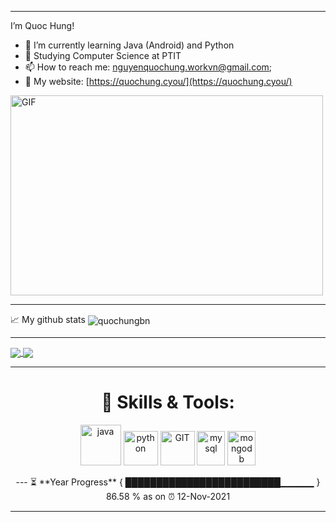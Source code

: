 


---
 
I’m Quoc Hung!

- 🌱 I’m currently learning Java (Android) and Python
- 🔭 Studying Computer Science at PTIT
- 📫 How to reach me: [nguyenquochung.workvn@gmail.com](mailto:nguyenquochung.workvn@gmail.com);
- 🔗 My website: [https://quochung.cyou/](https://quochung.cyou/)

 <img alt="GIF" src="https://github.com/quochungbn/quochungbn/blob/main/code.gif?raw=true" width="500" height="320" />
 
 
---

📈 My github stats
<img align="center" src="https://github-readme-stats.vercel.app/api?username=quochungbn&include_all_commits=true&count_private=true&show_icons=true&line_height=20&title_color=7A7ADB&icon_color=2234AE&text_color=D3D3D3&bg_color=0,000000,130F40" alt="quochungbn">

---

<a href="https://github.com/quochungbn/SleepTracker" target="_blank">
  <img align="center" src="https://github-readme-stats.vercel.app/api/pin/?username=quochungbn&repo=SleepTracker&theme=dracula" />
</a>
<a href="https://github.com/quochungbn/Covid-19" target="_blank">
 <img align="center" src="https://github-readme-stats.vercel.app/api/pin/?username=quochungbn&repo=Covid-19&theme=dracula" />
</a>
                                                                                                                          
                                                                                                                          
                                                                                                                          
<div align="center">

---
<h1 align="center"> 🔧 Skills & Tools: </h1>
<p align="center">
      <img src="https://www.vectorlogo.zone/logos/java/java-icon.svg" alt="java" width="65" height="65"/> 
      <img src="https://www.vectorlogo.zone/logos/python/python-icon.svg" alt="python" width="55" height="55"/>
      <img src="https://www.vectorlogo.zone/logos/git-scm/git-scm-icon.svg" alt="GIT" width="55" height="55"/> 
      <img src="https://www.vectorlogo.zone/logos/mysql/mysql-icon.svg" alt="mysql" width="45" height="55"/>
      <img src="https://www.vectorlogo.zone/logos/mongodb/mongodb-icon.svg" alt="mongodb" width="45" height="55"/>
</p>
---
⏳ **Year Progress** { █████████████████████████▁▁▁▁▁ } 86.58 % as on ⏰ 12-Nov-2021

---


